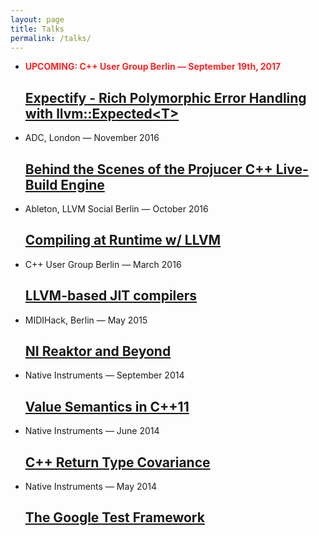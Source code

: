 ```yaml
---
layout: page
title: Talks
permalink: /talks/
---
```

<ul class="post-list">
  <li>
    <span class="post-meta">
      <b style="color: #f22;">UPCOMING: C++   User   Group   Berlin   —   September  19th,  2017</b>
    </span>
    <h2>
      <a class="post-link" href="https://www.meetup.com/de-DE/berlincplusplus/events/243082324/">
      Expectify - Rich Polymorphic Error Handling with llvm::Expected&lt;T&gt;</a>
    </h2>
  </li>
  <li>
    <span class="post-meta">ADC,   London   —   November   2016</span>
    <h2>
      <a class="post-link" href="https://github.com/weliveindetail/talks/raw/master/adc16/stefan-graenitz-projucer-cpp-live-builds.pdf">
      Behind   the   Scenes   of   the Projucer  C++  Live-Build   Engine</a>
    </h2>
  </li>
  <li>
    <span class="post-meta">Ableton,   LLVM   Social   Berlin   —   October   2016</span>
    <h2>
      <a class="post-link" href="https://www.meetup.com/de-DE/LLVM-Social-Berlin/events/233659875/">
      Compiling   at   Runtime   w/   LLVM</a>
    </h2>
  </li>
  <li>
    <span class="post-meta">C++   User   Group   Berlin   —   March   2016</span>
    <h2>
      <a class="post-link" href="https://cdn.rawgit.com/weliveindetail/cppmeetup-llvm/master/index.html">
      LLVM-based   JIT   compilers</a>
    </h2>
  </li>
  <li>
    <span class="post-meta">MIDIHack,   Berlin   —   May   2015</span>
    <h2>
      <a class="post-link" href="https://raw.githubusercontent.com/weliveindetail/talks/master/midihack/slides.txt">
      NI   Reaktor   and   Beyond</a>
    </h2>
  </li>
  <li>
    <span class="post-meta">Native   Instruments   —   September   2014</span>
    <h2>
      <a class="post-link" href="https://rawgit.com/weliveindetail/talks/master/valuesemantics/pres/index_with_notes.html">
      Value   Semantics   in   C++11</a>
    </h2>
  </li>
  <li>
    <span class="post-meta">Native   Instruments   —   June   2014</span>
    <h2>
      <a class="post-link" href="https://rawgit.com/weliveindetail/talks/master/covariance/pres/index.html">
      C++   Return   Type   Covariance</a>
    </h2>
  </li>
  <li>
    <span class="post-meta">Native   Instruments   —   May   2014</span>
    <h2>
      <a class="post-link" href="https://rawgit.com/weliveindetail/talks/master/gtest/pres/index.html">
      The   Google   Test   Framework</a>
    </h2>
  </li>
</ul>
